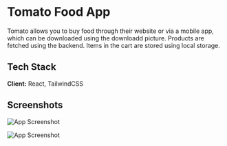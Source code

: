 
# Tomato Food App

Tomato allows you to buy food through their website or via a mobile app, which can be downloaded using the downloadd picture. Products are fetched using the backend. Items in the cart are stored using local storage.

## Tech Stack

**Client:** React, TailwindCSS


## Screenshots

![App Screenshot](https://scontent-waw2-1.xx.fbcdn.net/v/t1.15752-9/448269538_495597212822281_2010234168266904805_n.png?_nc_cat=107&ccb=1-7&_nc_sid=5f2048&_nc_ohc=XQ7DmQlobX4Q7kNvgHx2dzc&_nc_ht=scontent-waw2-1.xx&oh=03_Q7cD1QH8KE2kB1IMMn8p2mHmDueLcppGkoCXY4I5o7W5onh6jQ&oe=66A0B5A9)

![App Screenshot](https://scontent-waw2-1.xx.fbcdn.net/v/t1.15752-9/448971571_2498802790508470_6471202406287478386_n.png?_nc_cat=107&ccb=1-7&_nc_sid=5f2048&_nc_ohc=CzJfd6Ky834Q7kNvgHeMQ8a&_nc_ht=scontent-waw2-1.xx&oh=03_Q7cD1QFocPbOfYpCpzol9kJ4MUNLhRec-ygP1beMBMatyTesyw&oe=66A0CE18)


